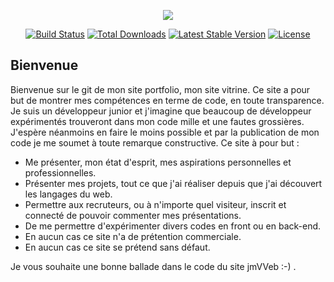 <p align="center"><img src="https://laravel.com/assets/img/components/logo-laravel.svg"></p>

<p align="center">
<a href="https://travis-ci.org/laravel/framework"><img src="https://travis-ci.org/laravel/framework.svg" alt="Build Status"></a>
<a href="https://packagist.org/packages/laravel/framework"><img src="https://poser.pugx.org/laravel/framework/d/total.svg" alt="Total Downloads"></a>
<a href="https://packagist.org/packages/laravel/framework"><img src="https://poser.pugx.org/laravel/framework/v/stable.svg" alt="Latest Stable Version"></a>
<a href="https://packagist.org/packages/laravel/framework"><img src="https://poser.pugx.org/laravel/framework/license.svg" alt="License"></a>
</p>

## Bienvenue

Bienvenue sur le git de mon site portfolio, mon site vitrine. Ce site a pour but de montrer mes compétences en terme de code, en toute transparence. Je suis un développeur junior et j'imagine que beaucoup de développeur expérimentés trouveront dans mon code mille et une fautes grossières. J'espère néanmoins en faire le moins possible et par la publication de mon code je me soumet à toute remarque constructive. Ce site à pour but :

- Me présenter, mon état d'esprit, mes aspirations personnelles et professionnelles.
- Présenter mes projets, tout ce que j'ai réaliser depuis que j'ai découvert les langages du web.
- Permettre aux recruteurs, ou à n'importe quel visiteur, inscrit et connecté de pouvoir commenter mes présentations.
- De me permettre d'expérimenter divers codes en front ou en back-end.
- En aucun cas ce site n'a de prétention commerciale.
- En aucun cas ce site se prétend sans défaut.

Je vous souhaite une bonne ballade dans le code du site jmVVeb :-) .

